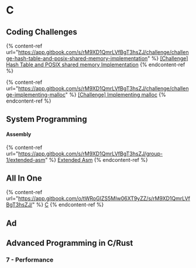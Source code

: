 # C

## Coding Challenges

{% content-ref url="https://app.gitbook.com/s/rM9XD1QmrLVfBgT3hsZJ/challenge/challenge-hash-table-and-posix-shared-memory-implementation" %}
[\[Challenge\] Hash Table and POSIX shared memory Implementation](https://app.gitbook.com/s/rM9XD1QmrLVfBgT3hsZJ/challenge/challenge-hash-table-and-posix-shared-memory-implementation)
{% endcontent-ref %}

{% content-ref url="https://app.gitbook.com/s/rM9XD1QmrLVfBgT3hsZJ/challenge/challenge-implementing-malloc" %}
[\[Challenge\] Implementing malloc](https://app.gitbook.com/s/rM9XD1QmrLVfBgT3hsZJ/challenge/challenge-implementing-malloc)
{% endcontent-ref %}

## System Programming

#### Assembly

{% content-ref url="https://app.gitbook.com/s/rM9XD1QmrLVfBgT3hsZJ/group-1/extended-asm" %}
[Extended Asm](https://app.gitbook.com/s/rM9XD1QmrLVfBgT3hsZJ/group-1/extended-asm)
{% endcontent-ref %}

## All In One

{% content-ref url="https://app.gitbook.com/o/tWRoGIZS5MIw06XT9yZZ/s/rM9XD1QmrLVfBgT3hsZJ/" %}
[C](https://app.gitbook.com/o/tWRoGIZS5MIw06XT9yZZ/s/rM9XD1QmrLVfBgT3hsZJ/)
{% endcontent-ref %}

## Ad

## Advanced Programming in C/Rust

### 7 - Performance






